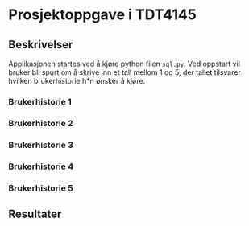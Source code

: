 # Prosjektoppgave i TDT4145

## Beskrivelser

Applikasjonen startes ved å kjøre python filen `sql.py`. Ved oppstart vil bruker bli spurt om å skrive inn et tall mellom 1 og 5, der tallet tilsvarer hvilken brukerhistorie h*n ønsker å kjøre.


### Brukerhistorie 1



### Brukerhistorie 2



### Brukerhistorie 3



### Brukerhistorie 4



### Brukerhistorie 5


## Resultater